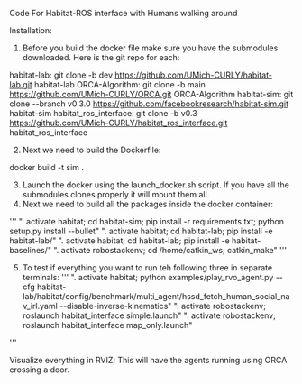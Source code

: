 Code For Habitat-ROS interface with Humans walking around 

Installation:
1. Before you build the docker file make sure you have the submodules downloaded. Here is the git repo for each:

habitat-lab: git clone -b dev https://github.com/UMich-CURLY/habitat-lab.git habitat-lab
ORCA-Algorithm: git clone -b main https://github.com/UMich-CURLY/ORCA.git ORCA-Algorithm
habitat-sim: git clone --branch v0.3.0 https://github.com/facebookresearch/habitat-sim.git habitat-sim
habitat_ros_interface: git clone -b v0.3 https://github.com/UMich-CURLY/habitat_ros_interface.git habitat_ros_interface

2. Next we need to build the Dockerfile:

docker build -t sim .

3. Launch the docker using the launch_docker.sh script. If you have all the submodules clones properly it will mount them all.
4. Next we need to build all the packages inside the docker container:

'''
". activate habitat; cd habitat-sim; pip install -r requirements.txt; python setup.py install --bullet"
". activate habitat; cd habitat-lab; pip install -e habitat-lab/"
". activate habitat; cd habitat-lab; pip install -e habitat-baselines/"
". activate robostackenv; cd /home/catkin_ws; catkin_make"
'''

5. To test if everything you want to run teh following three in separate terminals:
'''
   ". activate habitat; python examples/play_rvo_agent.py --cfg habitat-lab/habitat/config/benchmark/multi_agent/hssd_fetch_human_social_nav_irl.yaml --disable-inverse-kinematics"
   ". activate robostackenv; roslaunch habitat_interface simple.launch"
   ". activate robostackenv; roslaunch habitat_interface map_only.launch"

'''

Visualize everything in RVIZ; This will have the agents running using ORCA crossing a door. 
   
   
